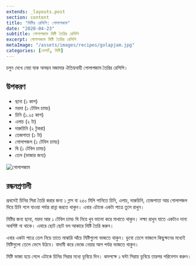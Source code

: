 ```yaml
---
extends: _layouts.post
section: content
title: "মিষ্টির রেসিপি: গোলাপজাম"
date: "2020-04-23"
subtitle: গোলাপজাম মিষ্টি তৈরির রেসিপি
excerpt: গোলাপজাম মিষ্টি তৈরির রেসিপি
metaImage: "/assets/images/recipes/golapjam.jpg"
categories: [ডেসার্ট, মিষ্টি]
---
```


চলুন দেখে নেয়া যাক অসম্ভব মজাদার ঐতিহ্যবাহী গোলাপজাম তৈরির রেসিপি।

## উপকরণ

- ছানা (১ কাপ)
- ময়দা (১ টেবিল চামচ)
- চিনি (১.২৫ কাপ)
- এলাচ (২ টা)
- দারুচিনি (২ টুকরা)
- তেজপাতা (১ টা)
- গোলাপজল (১ টেবিল চামচ)
- ঘি (১ টেবিল চামচ)
- তেল (ভাজার জন্য)

![গোলাপজাম](/assets/images/recipes/golapjam.jpg)

## রন্ধনপ্রণালী

প্রথমেই চিনির সিরা তৈরি করার জন্য ১ গ্লাস বা ২৫০ মিলি পানিতে চিনি, এলাচ, দারুচিনি, তেজপাতা আর
গোলাপজল দিয়ে চিনি গলে যাওয়া পর্যন্ত রান্না করতে থাকুন। এবার এটাকে একটা পাত্রে তুলে রাখুন।

মিষ্টির জন্য ছানা, ময়দা আর ১ টেবিল চামচ ঘি নিয়ে খুব ভালো করে মাখাতে থাকুন। লক্ষ্য রাখুন যাতে একটাও
দানা অবশিষ্ট না থাকে। এবারে ছোট ছোট বল আকারে মিষ্টি তৈরি করুন।

এবার একটা পাত্রে তেল নিয়ে তাতে মাঝারি আঁচে মিষ্টিগুলো ভাজতে থাকুন। ডুবো তেলে ভাজলে কিছুক্ষনের মধ্যেই
মিষ্টিগুলো তেলে ভেসে উঠবে। বাদামী করে ভেজে নেয়ার আগ পর্যন্ত ভাজতে থাকুন।

মিষ্টি ভাজা হয়ে গেলে এটাকে চিনির সিরার মধ্যে ডুবিয়ে দিন। কমপক্ষে ১ ঘন্টা সিরায় ডুবিয়ে তারপর পরিবেশন করুন।
